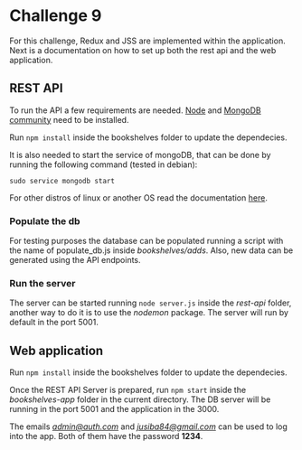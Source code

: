 # Challenge 9

For this challenge, Redux and JSS are implemented within the application. Next is a
documentation on how to set up both the rest api and the web application.

## REST API

To run the API a few requirements are needed. [Node](https://nodejs.org/en/) and
[MongoDB community](https://www.mongodb.com/download-center?jmp=nav#community)
 need to be installed.

Run ```npm install``` inside the bookshelves folder to update the dependecies.

It is also needed to start the service of mongoDB, that can be done by running
the following command (tested in debian):

    sudo service mongodb start

For other distros of linux or another OS read the documentation [here](https://docs.mongodb.com/manual/administration/install-community/).

### Populate the db

For testing purposes the database can be populated running a script with the
name of populate_db.js inside _bookshelves/adds_. Also, new data can be generated
using the API endpoints.

### Run the server

The server can be started running ```node server.js``` inside the _rest-api_ folder,
another way to do it is to use the _nodemon_ package. The server will run by default
in the port 5001.

## Web application

Run ```npm install``` inside the bookshelves folder to update the dependecies.

Once the REST API Server is prepared, run ```npm start``` inside the _bookshelves-app_
folder in the current directory. The DB server will be running in the port 5001 and
the application in the 3000.

The emails *admin@auth.com* and *jusiba84@gmail.com* can be used to log into the app.
Both of them have the password **1234**.
